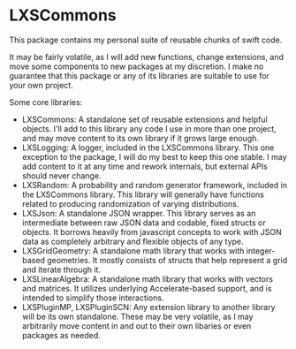 # LXSCommons

This package contains my personal suite of reusable chunks of swift code.

It may be fairly volatile, as I will add new functions, change extensions, and move some components to new packages at my discretion. I make no guarantee that this package or any of its libraries are suitable to use for your own project.

Some core libraries:
- LXSCommons: A standalone set of reusable extensions and helpful objects. I'll add to this library any code I use in more than one project, and may move content to its own library if it grows large enough.
- LXSLogging: A logger, included in the LXSCommons library. This one exception to the package, I will do my best to keep this one stable. I may add content to it at any time and rework internals, but external APIs should never change.
- LXSRandom: A probability and random generator framework, included in the LXSCommons library. This library will generally have functions related to producing randomization of varying distributions.
- LXSJson: A standalone JSON wrapper. This library serves as an intermediate between raw JSON data and codable, fixed structs or objects. It borrows heavily from javascript concepts to work with JSON data as completely arbitrary and flexible objects of any type.
- LXSGridGeometry: A standalone math library that works with integer-based geometries. It mostly consists of structs that help represent a grid and iterate through it.
- LXSLinearAlgebra: A standalone math library that works with vectors and matrices. It utilizes underlying Accelerate-based support, and is intended to simplify those interactions.
- LXSPluginMP, LXSPluginSCN: Any extension library to another library will be its own standalone. These may be very volatile, as I may arbitrarily move content in and out to their own libaries or even packages as needed.
